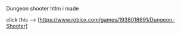 Dungeon shooter htlm i made

click this --> [https://www.roblox.com/games/1938018691/Dungeon-Shooter]
